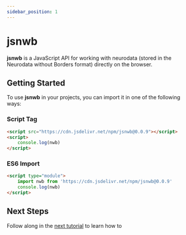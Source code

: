 ```yaml
---
sidebar_position: 1
---
```

# jsnwb

**jsnwb** is a JavaScript API for working with neurodata (stored in the Neurodata without Borders format) directly on the browser.

## Getting Started
To use **jsnwb** in your projects, you can import it in one of the following ways: 

### Script Tag
```html
<script src="https://cdn.jsdelivr.net/npm/jsnwb@0.0.9"></script>
<script>
    console.log(nwb)
</script>
```

### ES6 Import
```html
<script type="module">
    import nwb from 'https://cdn.jsdelivr.net/npm/jsnwb@0.0.9'
    console.log(nwb)
</script> 
```

## Next Steps
Follow along in the [next tutorial](./tutorials/getting-started) to learn how to 